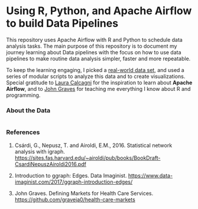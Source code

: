# Using R, Python, and Apache Airflow to build Data Pipelines 

This repository uses Apache Airflow with R and Python to schedule data analysis tasks. The main purpose of this repository is to document my journey learning about Data pipelines with the focus on how to use data pipelines to make routine data analysis simpler, faster and more repeatable.

To keep the learning engaging, I picked a [real-world data set](https://doi.org/10.7910/DVN/H8SFD2), and used a series of modular scripts to analyze this data and to create visualizations. Special gratitude to [Laura Calcagni](https://lcalcagni.medium.com/running-r-scripts-in-airflow-using-airflow-bashoperators-6d827f5da5b1) for the inspiration to learn about **Apache Airflow**, and to [John Graves](https://github.com/graveja0/health-care-markets) for teaching me everything I know about R and programming.

### About the Data

```

```




### References
1. Csárdi, G., Nepusz, T. and Airoldi, E.M., 2016. Statistical network analysis with igraph.
         https://sites.fas.harvard.edu/~airoldi/pub/books/BookDraft-CsardiNepuszAiroldi2016.pdf
         
         
2. Introduction to ggraph: Edges. Data Imaginist. 
         https://www.data-imaginist.com/2017/ggraph-introduction-edges/
         
         
3. John Graves. Defining Markets for Health Care Services.
         https://github.com/graveja0/health-care-markets
